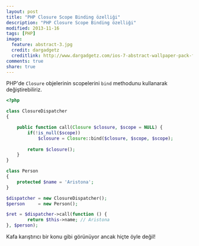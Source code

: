 ```yaml
---
layout: post
title: "PHP Closure Scope Binding özelliği"
description: "PHP Closure Scope Binding özelliği"
modified: 2013-11-16
tags: [PHP]
image:
  feature: abstract-3.jpg
  credit: dargadgetz
  creditlink: http://www.dargadgetz.com/ios-7-abstract-wallpaper-pack-for-iphone-5-and-ipod-touch-retina/
comments: true
share: true
---
```


PHP'de `Closure` objelerinin scopelerini `bind` methodunu kullanarak değiştirebiliriz.

```php
<?php

class ClosureDispatcher
{

    public function call(Closure $closure, $scope = NULL) {
        if(!is_null($scope)) 
            $closure = Closure::bind($closure, $scope, $scope);
        
        return $closure();
    }
}

class Person
{
    protected $name = 'Aristona';
}

$dispatcher = new ClosureDispatcher();
$person     = new Person();

$ret = $dispatcher->call(function () {
        return $this->name; // Aristona
}, $person);

```

Kafa karıştırıcı bir konu gibi görünüyor ancak hiçte öyle değil!


